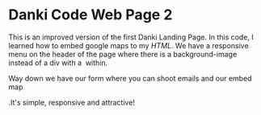 # Danki Code Web Page 2
 


 This is an improved version of the first Danki Landing Page. In this code, I learned how to embed google maps to my *HTML*. We have a responsive menu on the header of the page where there is a background-image instead of a div with a <img> within.
 
 Way down we have our form where you can shoot emails and our embed map
 
 .It's simple, responsive and attractive!
